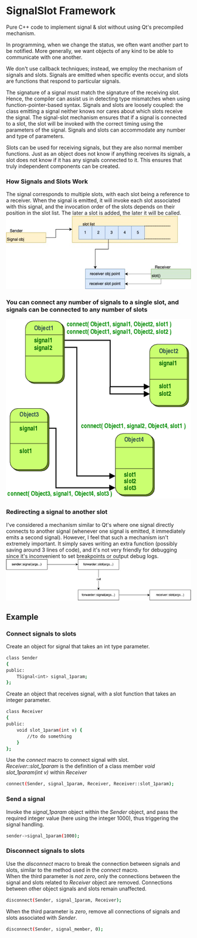 # SignalSlot Framework  
  Pure C++ code to implement signal & slot without using Qt's precompiled mechanism.  
  
In programming, when we change the status, we often want another part to be notified. More generally, we want objects of any kind to be able to communicate with one another.  
  
We don't use callback techniques; instead, we employ the mechanism of signals and slots. Signals are emitted when specific events occur, and slots are functions that respond to particular signals.  
  
The signature of a signal must match the signature of the receiving slot. Hence, the compiler can assist us in detecting type mismatches when using function-pointer-based syntax. Signals and slots are loosely coupled: the class emitting a signal neither knows nor cares about which slots receive the signal. The signal-slot mechanism ensures that if a signal is connected to a slot, the slot will be invoked with the correct timing using the parameters of the signal. Signals and slots can accommodate any number and type of parameters.  
  
Slots can be used for receiving signals, but they are also normal member functions. Just as an object does not know if anything receives its signals, a slot does not know if it has any signals connected to it. This ensures that truly independent components can be created.  
  
### How Signals and Slots Work  
The signal corresponds to multiple slots, with each slot being a reference to a receiver. When the signal is emitted, it will invoke each slot associated with this signal, and the invocation order of the slots depends on their position in the slot list. The later a slot is added, the later it will be called.  
![image](https://github.com/kachuu/SignalSlot/blob/main/SignalSlot1.jpg)  
  
### You can connect any number of signals to a single slot, and signals can be connected to any number of slots  
![image](https://github.com/kachuu/SignalSlot/blob/main/abstract-connections.png)  
  
### Redirecting a signal to another slot  
I've considered a mechanism similar to Qt's where one signal directly connects to another signal (whenever one signal is emitted, it immediately emits a second signal). However, I feel that such a mechanism isn't extremely important. It simply saves writing an extra function (possibly saving around 3 lines of code), and it's not very friendly for debugging since it's inconvenient to set breakpoints or output debug logs.  
![image](https://github.com/kachuu/SignalSlot/blob/main/SignalSlot.jpg)  
  
## Example  
### Connect signals to slots  
Create an object for signal that takes an int type parameter.  
```bash  
class Sender
{
public:
    TSignal<int> signal_1param;
};
```  
  
Create an object that receives signal, with a slot function that takes an integer parameter.  
```bash  
class Receiver
{
public:
    void slot_1param(int v) {
        //to do something
    }
};
```  
  
Use the *connect* macro to connect signal with slot.  
*Receiver::slot_1param* is the definition of a class member *void slot_1param(int v)* within *Receiver*  
```bash  
connect(Sender, signal_1param, Receiver, Receiver::slot_1param);
```  
  
### Send a signal  
Invoke the *signal_1param* object within the *Sender* object, and pass the required integer value (here using the integer 1000), thus triggering the signal handling.  
```bash  
sender->signal_1param(1000);
```  
  
### Disconnect signals to slots  
Use the *disconnect* macro to break the connection between signals and slots, similar to the method used in the *connect* macro.  
When the third parameter is *not zero*, only the connections between the signal and slots related to *Receiver* object are removed. Connections between other object signals and slots remain unaffected.  
```bash  
disconnect(Sender, signal_1param, Receiver);
```  
  
When the third parameter is *zero*, remove all connections of signals and slots associated with *Sender*.  
```bash  
disconnect(Sender, signal_member, 0);
```  
  
